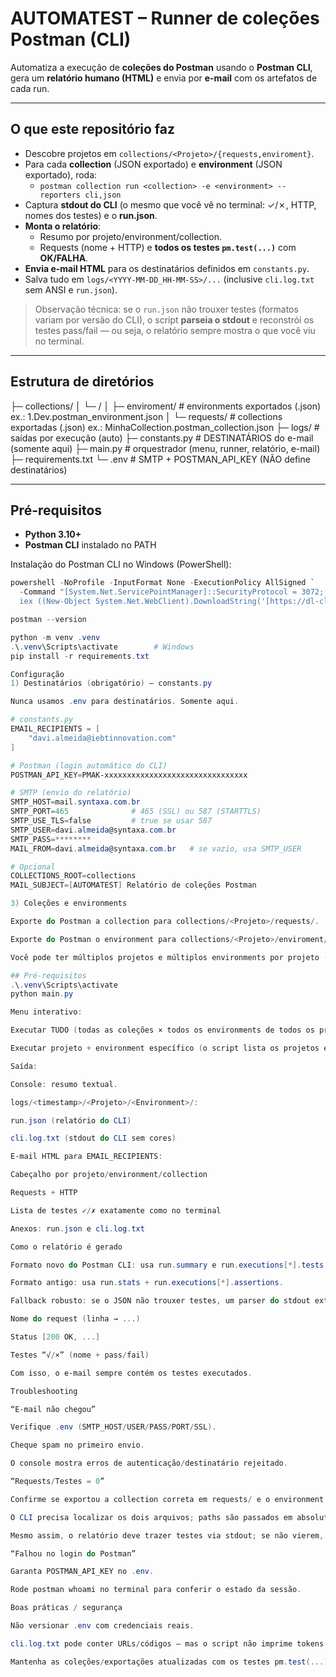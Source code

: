 # AUTOMATEST – Runner de coleções Postman (CLI)

Automatiza a execução de **coleções do Postman** usando o **Postman CLI**, gera um **relatório humano (HTML)** e envia por **e-mail** com os artefatos de cada run.

---

## O que este repositório faz

- Descobre projetos em `collections/<Projeto>/{requests,enviroment}`.
- Para cada **collection** (JSON exportado) e **environment** (JSON exportado), roda:
  - `postman collection run <collection> -e <environment> --reporters cli,json`
- Captura **stdout do CLI** (o mesmo que você vê no terminal: ✓/✗, HTTP, nomes dos testes) e o **run.json**.
- **Monta o relatório**:
  - Resumo por projeto/environment/collection.
  - Requests (nome + HTTP) e **todos os testes `pm.test(...)`** com **OK/FALHA**.
- **Envia e-mail HTML** para os destinatários definidos em `constants.py`.
- Salva tudo em `logs/<YYYY-MM-DD_HH-MM-SS>/...` (inclusive `cli.log.txt` sem ANSI e `run.json`).

> Observação técnica: se o `run.json` não trouxer testes (formatos variam por versão do CLI), o script **parseia o stdout** e reconstrói os testes pass/fail — ou seja, o relatório sempre mostra o que você viu no terminal.

---

## Estrutura de diretórios

├─ collections/
│ └─ <Projeto>/
│ ├─ enviroment/ # environments exportados (.json) ex.: 1.Dev.postman_environment.json
│ └─ requests/ # collections exportadas (.json) ex.: MinhaCollection.postman_collection.json
├─ logs/ # saídas por execução (auto)
├─ constants.py # DESTINATÁRIOS do e-mail (somente aqui)
├─ main.py # orquestrador (menu, runner, relatório, e-mail)
├─ requirements.txt
└─ .env # SMTP + POSTMAN_API_KEY (NÃO define destinatários)


---

## Pré-requisitos

- **Python 3.10+**
- **Postman CLI** instalado no PATH

Instalação do Postman CLI no Windows (PowerShell):
```powershell
powershell -NoProfile -InputFormat None -ExecutionPolicy AllSigned `
  -Command "[System.Net.ServicePointManager]::SecurityProtocol = 3072; `
  iex ((New-Object System.Net.WebClient).DownloadString('[https://dl-cli.pstmn.io/install/win64.ps1](https://dl-cli.pstmn.io/install/win64.ps1)'))"

postman --version

python -m venv .venv
.\.venv\Scripts\activate        # Windows
pip install -r requirements.txt

Configuração
1) Destinatários (obrigatório) – constants.py

Nunca usamos .env para destinatários. Somente aqui.

# constants.py
EMAIL_RECIPIENTS = [
    "davi.almeida@iebtinnovation.com"
]

# Postman (login automático do CLI)
POSTMAN_API_KEY=PMAK-xxxxxxxxxxxxxxxxxxxxxxxxxxxxxxxx

# SMTP (envio do relatório)
SMTP_HOST=mail.syntaxa.com.br
SMTP_PORT=465              # 465 (SSL) ou 587 (STARTTLS)
SMTP_USE_TLS=false         # true se usar 587
SMTP_USER=davi.almeida@syntaxa.com.br
SMTP_PASS=********
MAIL_FROM=davi.almeida@syntaxa.com.br   # se vazio, usa SMTP_USER

# Opcional
COLLECTIONS_ROOT=collections
MAIL_SUBJECT=[AUTOMATEST] Relatório de coleções Postman

3) Coleções e environments

Exporte do Postman a collection para collections/<Projeto>/requests/.

Exporte do Postman o environment para collections/<Projeto>/enviroment/.

Você pode ter múltiplos projetos e múltiplos environments por projeto (Dev, Homolog, Prod, …).

## Pré-requisitos
.\.venv\Scripts\activate
python main.py

Menu interativo:

Executar TUDO (todas as coleções × todos os environments de todos os projetos).

Executar projeto + environment específico (o script lista os projetos e, depois, os environments daquele projeto).

Saída:

Console: resumo textual.

logs/<timestamp>/<Projeto>/<Environment>/:

run.json (relatório do CLI)

cli.log.txt (stdout do CLI sem cores)

E-mail HTML para EMAIL_RECIPIENTS:

Cabeçalho por projeto/environment/collection

Requests + HTTP

Lista de testes ✓/✗ exatamente como no terminal

Anexos: run.json e cli.log.txt

Como o relatório é gerado

Formato novo do Postman CLI: usa run.summary e run.executions[*].tests.

Formato antigo: usa run.stats + run.executions[*].assertions.

Fallback robusto: se o JSON não trouxer testes, um parser do stdout extrai:

Nome do request (linha → ...)

Status [200 OK, ...]

Testes “√/×” (nome + pass/fail)

Com isso, o e-mail sempre contém os testes executados.

Troubleshooting

“E-mail não chegou”

Verifique .env (SMTP_HOST/USER/PASS/PORT/SSL).

Cheque spam no primeiro envio.

O console mostra erros de autenticação/destinatário rejeitado.

“Requests/Testes = 0”

Confirme se exportou a collection correta em requests/ e o environment certo em enviroment/.

O CLI precisa localizar os dois arquivos; paths são passados em absoluto.

Mesmo assim, o relatório deve trazer testes via stdout; se não vierem, veja o cli.log.txt.

“Falhou no login do Postman”

Garanta POSTMAN_API_KEY no .env.

Rode postman whoami no terminal para conferir o estado da sessão.

Boas práticas / segurança

Não versionar .env com credenciais reais.

cli.log.txt pode conter URLs/códigos — mas o script não imprime tokens por padrão. Se necessário, sanitize antes de compartilhar.

Mantenha as coleções/exportações atualizadas com os testes pm.test(...).